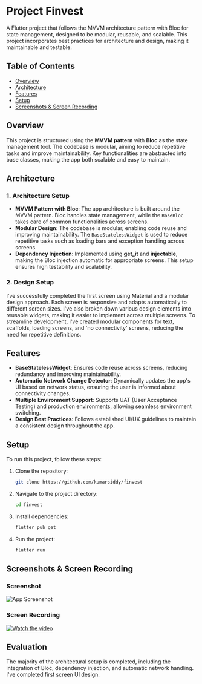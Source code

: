 # Project Finvest

A Flutter project that follows the MVVM architecture pattern with Bloc for state management,
designed to be modular, reusable, and scalable. This project incorporates best practices for
architecture and design, making it maintainable and testable.

## Table of Contents

- [Overview](#overview)
- [Architecture](#architecture)
- [Features](#features)
- [Setup](#setup)
- [Screenshots & Screen Recording](#screenshots--screen-recording)

## Overview

This project is structured using the **MVVM pattern** with **Bloc** as the state management tool.
The codebase is modular, aiming to reduce repetitive tasks and improve maintainability. Key
functionalities are abstracted into base classes, making the app both scalable and easy to maintain.

## Architecture

### 1. **Architecture Setup**

- **MVVM Pattern with Bloc**: The app architecture is built around the MVVM pattern. Bloc handles
  state management, while the `BaseBloc` takes care of common functionalities across screens.
- **Modular Design**: The codebase is modular, enabling code reuse and improving maintainability.
  The `BaseStatelessWidget` is used to reduce repetitive tasks such as loading bars and exception
  handling across screens.
- **Dependency Injection**: Implemented using **get_it** and **injectable**, making the Bloc
  injection automatic for appropriate screens. This setup ensures high testability and scalability.

### 2. **Design Setup**

I've successfully completed the first screen using Material and a modular design approach. Each
screen is responsive and adapts automatically to different screen sizes. I've also broken down
various design elements into reusable widgets, making it easier to implement across multiple
screens. To streamline development, I've created modular components for text, scaffolds, loading
screens, and 'no connectivity' screens, reducing the need for repetitive definitions.

## Features

- **BaseStatelessWidget**: Ensures code reuse across screens, reducing redundancy and improving
  maintainability.
- **Automatic Network Change Detector**: Dynamically updates the app's UI based on network status,
  ensuring the user is informed about connectivity changes.
- **Multiple Environment Support**: Supports UAT (User Acceptance Testing) and production
  environments, allowing seamless environment switching.
- **Design Best Practices**: Follows established UI/UX guidelines to maintain a consistent design
  throughout the app.

## Setup

To run this project, follow these steps:

1. Clone the repository:
   ```bash
   git clone https://github.com/kumarsiddy/finvest
2. Navigate to the project directory:
    ```bash
   cd finvest
3. Install dependencies:
    ```bash
   flutter pub get
4. Run the project:
    ```bash
   flutter run

## Screenshots & Screen Recording

### Screenshot

![App Screenshot](./screenshots/screenshot.jpg)

### Screen Recording

[![Watch the video](./screenshots/recording.gif)](./screenshots/recording.mp4)

## Evaluation

The majority of the architectural setup is completed, including the integration of Bloc, dependency
injection, and automatic network handling. I've completed first screen UI design.
